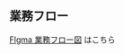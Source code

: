 ## 業務フロー

[FIgma 業務フロー図](https://www.figma.com/board/ik7ch9iBO9Mw0GspoS4qNz/OneHouse.%E6%A5%AD%E5%8B%99%E3%83%95%E3%83%AD%E3%83%BC?t=a5U4IgpPRGstTtYh-1) はこちら